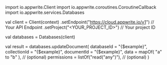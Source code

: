 import io.appwrite.Client
import io.appwrite.coroutines.CoroutineCallback
import io.appwrite.services.Databases

val client = Client(context)
    .setEndpoint("https://cloud.appwrite.io/v1") // Your API Endpoint
    .setProject("<YOUR_PROJECT_ID>") // Your project ID

val databases = Databases(client)

val result = databases.updateDocument(
    databaseId = "{$example}", 
    collectionId = "{$example}", 
    documentId = "{$example}", 
    data = mapOf( "a" to "b" ), // (optional)
    permissions = listOf("read("any")"), // (optional)
)
